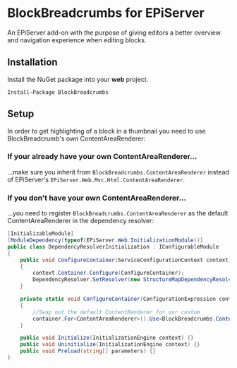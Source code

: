 # BlockBreadcrumbs for EPiServer

An EPiServer add-on with the purpose of giving editors a better overview and navigation experience when editing blocks.

## Installation
Install the NuGet package into your **web** project.

`Install-Package BlockBreadcrumbs`

## Setup
In order to get highlighting of a block in a thumbnail you need to use BlockBreadcrumb's own ContentAreaRenderer:

### If your already have your own ContentAreaRenderer...
...make sure you inherit from `BlockBreadcrumbs.ContentAreaRenderer` instead of EPiServer's `EPiServer.Web.Mvc.Html.ContentAreaRenderer`.

### If you **don't have your own ContentAreaRenderer**...
...you need to register `BlockBreadcrumbs.ContentAreaRenderer` as the default ContentAreaRenderer in the dependency resolver:

```csharp
[InitializableModule]
[ModuleDependency(typeof(EPiServer.Web.InitializationModule))]
public class DependencyResolverInitialization : IConfigurableModule
{
    public void ConfigureContainer(ServiceConfigurationContext context)
    {
        context.Container.Configure(ConfigureContainer);
        DependencyResolver.SetResolver(new StructureMapDependencyResolver(context.Container));
    }

    private static void ConfigureContainer(ConfigurationExpression container)
    {
        //Swap out the default ContentRenderer for our custom
        container.For<ContentAreaRenderer>().Use<BlockBreadcrumbs.ContentAreaRenderer>();
    }

    public void Initialize(InitializationEngine context) {}
    public void Uninitialize(InitializationEngine context) {}
    public void Preload(string[] parameters) {}
}
```
